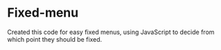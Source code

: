 # Fixed-menu
Created this code for easy fixed menus, using JavaScript to decide from which point they should be fixed.
